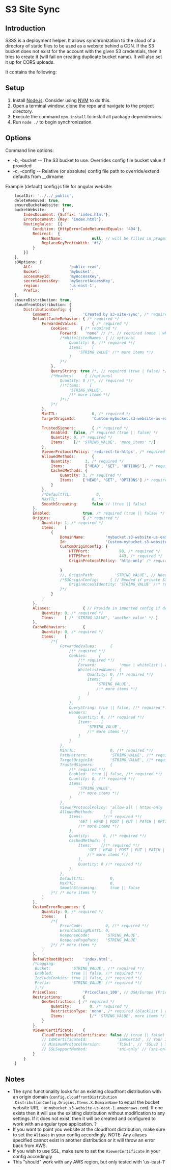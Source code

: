 # S3 Site Sync

## Introduction

S3SS is a deployment helper. It allows synchronization to the cloud of a directory of static files to be used as a website behind a CDN.
If the S3 bucket does not exist for the account with the given S3 credentials, then it tries to create it (will fail on creating duplicate
bucket name). It will also set it up for CORS uploads.

It contains the following:

## Setup

1. Install [Node.js](http://nodejs.org/). Consider using [NVM](https://github.com/creationix/nvm) to do this.
2. Open a terminal window, clone the repo and navigate to the project directory.
3. Execute the command `npm install` to install all package dependencies.
4. Run `node ./` to begin synchronization.

## Options

Command line options:
* -b, -bucket -- The S3 bucket to use. Overrides config file bucket value if provided
* -c, -config -- Relative (or absolute) config file path to override/extend defaults from __dirname

Example (default) config.js file for angular website:
```JavaScript
    localDir: '../../_public',
    deleteRemoved: true,
	ensureBucketWebsite: true,
	bucketWebsite:       {
		IndexDocument: {Suffix: 'index.html'},
		ErrorDocument: {Key: 'index.html'},
		RoutingRules:  [{
			Condition: {HttpErrorCodeReturnedEquals: '404'},
			Redirect:  {
				HostName:             null, // will be filled in pragmatically, or you can override with your config.js
				ReplaceKeyPrefixWith: '#!/'
			}
		}]
	},
    s3Options: {
        ALC:                'public-read',
        Bucket:             'mybucket',
        accessKeyId:        'myAccessKey',
        secretAccessKey:    'mySecretAccessKey',
        region:             'us-east-1',
        Prefix:             ''
    },
    ensureDistribution: true,
    cloudfrontDistribution: {
		DistributionConfig: {
			Comment:              'Created by s3-site-sync', /* required */
			DefaultCacheBehavior: { /* required */
				ForwardedValues:      { /* required */
					Cookies:     { /* required */
						Forward:   'none' // /*, // required (none | whitelist | all) */
						/*WhitelistedNames: { // optional
							Quantity: 0, /!* required *!/
							Items:    [
								'STRING_VALUE' /!* more items *!/
							]
						}*/
					},
					QueryString: true /*, // required (true | false) */
					/*Headers:     { //optionsl
						Quantity: 0 /!*, // required *!/
						/!*Items:    [
							'STRING_VALUE',
							/!* more items *!/
						]*!/
					}*/
				},
				MinTTL:               0, /* required */
				TargetOriginId:       'Custom-mybucket.s3-website-us-east-1.amazonaws.com', /* required, leave blank -- filled in
																									  pragmatically */
				TrustedSigners:       { /* required */
					Enabled:  false, /* required (true || false) */
					Quantity: 0, /* required */
					Items:    [/* 'STRING_VALUE', 'more_items' */]
				},
				ViewerProtocolPolicy: 'redirect-to-https', /* required (allow-all | https-only | redirect-to-https) */
				AllowedMethods:       {
					Quantity:      3, /* required */
					Items:         ['HEAD', 'GET', 'OPTIONS'], /* required (GET | HEAD | POST | PUT | PATCH | OPTIONS | DELETE) */
					CachedMethods: {
						Quantity: 3, /* required */
						Items:    ['HEAD', 'GET', 'OPTIONS'] /* required (GET | HEAD | POST | PUT | PATCH | OPTIONS | DELETE) */
					}
				},
				/*DefaultTTL:           0,
				MaxTTL:               0, */
				SmoothStreaming:      false // (true || false)
			},
			Enabled:              true, /* required (true || false) */
			Origins:              { /* required */
				Quantity: 1, /* required */
				Items:    [
					{
						DomainName:         'mybucket.s3-website-us-east-1.amazonaws.com', /* required -- filled by module */
						Id:                 'Custom-mybucket.s3-website-us-east-1.amazonaws.com', /* required -- filled by module */
						CustomOriginConfig: {
							HTTPPort:             80, /* required */
							HTTPSPort:            443, /* required */
							OriginProtocolPolicy: 'http-only' /* required (http-only | match-viewer) NOTE: HTTPS will NOT work w/ S3 bucket
                     						                                          website!!*/
						}
						//, OriginPath:         'STRING_VALUE', // Needed if not root path
						/*S3OriginConfig:     { // Needed if private S3 bucket/objects
							OriginAccessIdentity: 'STRING_VALUE' /!* required *!/
						}*/
					}
				]
			},
			Aliases:              { // Provide in imported config if desired, necessary if pointing CNAME/etc records to cloudfront
				Quantity: 0, /* required */
				Items:    [ /* 'STRING_VALUE', 'another_value' */ ]
			},
			CacheBehaviors:       {
				Quantity: 0, /* required */
				Items:    [
					/*{
						ForwardedValues:      {
							/!* required *!/
							Cookies:     {
								/!* required *!/
								Forward:          'none | whitelist | all', /!* required *!/
								WhitelistedNames: {
									Quantity: 0, /!* required *!/
									Items:    [
										'STRING_VALUE',
										/!* more items *!/
									]
								}
							},
							QueryString: true || false, /!* required *!/
							Headers:     {
								Quantity: 0, /!* required *!/
								Items:    [
									'STRING_VALUE',
									/!* more items *!/
								]
							}
						},
						MinTTL:               0, /!* required *!/
						PathPattern:          'STRING_VALUE', /!* required *!/
						TargetOriginId:       'STRING_VALUE', /!* required *!/
						TrustedSigners:       {
							/!* required *!/
							Enabled:  true || false, /!* required *!/
							Quantity: 0, /!* required *!/
							Items:    [
								'STRING_VALUE',
								/!* more items *!/
							]
						},
						ViewerProtocolPolicy: 'allow-all | https-only | redirect-to-https', /!* required *!/
						AllowedMethods:       {
							Items:         [/!* required *!/
								'GET | HEAD | POST | PUT | PATCH | OPTIONS | DELETE',
								/!* more items *!/
							],
							Quantity:      0, /!* required *!/
							CachedMethods: {
								Items:    [/!* required *!/
									'GET | HEAD | POST | PUT | PATCH | OPTIONS | DELETE',
									/!* more items *!/
								],
								Quantity: 0 /!* required *!/
							}
						},
						DefaultTTL:           0,
						MaxTTL:               0,
						SmoothStreaming:      true || false
					}*/ /* more items */
				]
			},
			CustomErrorResponses: {
				Quantity: 0, /* required */
				Items:    [
					/*{
						ErrorCode:          0, /!* required *!/
						ErrorCachingMinTTL: 0,
						ResponseCode:       'STRING_VALUE',
						ResponsePagePath:   'STRING_VALUE'
					}*/ /* more items */
				]
			},
			DefaultRootObject:    'index.html',
			/*Logging:              {
			 Bucket:         'STRING_VALUE', /!* required *!/
			 Enabled:        true || false, /!* required *!/
			 IncludeCookies: true || false, /!* required *!/
			 Prefix:         'STRING_VALUE' /!* required *!/
			 },*/
			PriceClass:           'PriceClass_100', // USA/Europe (PriceClass_100 | PriceClass_200 | PriceClass_All)
			Restrictions:         {
				GeoRestriction: { /* required */
					Quantity:        0, /* required */
					RestrictionType: 'none', /* required (blacklist | whitelist | none) */
					Items:           [/* 'STRING_VALUE', more items */]
				}
			},
			ViewerCertificate:    {
				CloudFrontDefaultCertificate: false // (true || false) -- provide in imported config if desired
				// IAMCertificateId:             'iamCertId', // Your IAM SSL Certificate ID
				// MinimumProtocolVersion:       'TLSv1', // 'SSLv3 | TLSv1',
				// SSLSupportMethod:             'sni-only' // (sni-only | vip) -- VIP cost $$!!
			}
		}
	}
```

## Notes

* The sync functionality looks for an existing cloudfront distribution  with an origin domain (`config.cloudfrontDistribution
.DistributionConfig.Origins.Items.X.DomainName` to equal the bucket website URL - ie `mybucket.s3-website-us-east-1.amazonaws.com`). If
one exists then it will use the existing distribution without modification to any settings. If it does not exist, then it will be created
 and configured to work with an angular type application. ?
* If you want to point you website at the cloudfront distribution, make sure to set the `Aliases` in your config accordingly. NOTE: Any
aliases specified cannot exist in another distribution or it will throw an error back from AWS.
* If you wish to use SSL, make sure to set the `ViewerCertificate` in your config accordingly
* This "should" work with any AWS region, but only tested with 'us-east-1'
